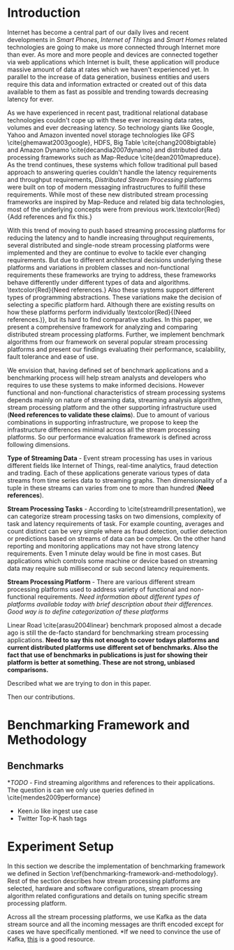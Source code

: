 # Introduction

Internet has become a central part of our daily lives and recent developments in
*Smart Phones*, *Internet of Things* and *Smart Homes* related technologies are going to make us more connected through Internet more than ever. As more and more people and devices are connected together via web applications which Internet is built, these application will produce massive amount of data at rates which we haven't experienced yet. In parallel to the increase of data generation, business entities and users require this data and information extracted or created out of this data available to them as fast as possible and trending towards decreasing latency for ever.

As we have experienced in recent past, traditional relational database technologies couldn't cope up with these ever increasing data rates, volumes and ever decreasing latency. So technology giants like Google, Yahoo and Amazon invented  novel storage technologies like GFS \cite{ghemawat2003google}, HDFS, Big Table \cite{chang2008bigtable} and Amazon Dynamo \cite{decandia2007dynamo} and distributed data processing frameworks such as Map-Reduce \cite{dean2010mapreduce}. As the trend continues, these systems which follow traditional pull based approach to answering queries couldn't handle the latency requirements and throughput requirements, *Distributed Stream Processing* platforms were built on top of modern messaging infrastructures to fulfill these requirements. While most of these new distributed stream processing frameworks are inspired by Map-Reduce and related big data technologies, most of the underlying concepts were from previous work.\textcolor{Red}{Add references and fix this.}

With this trend of moving to push based streaming processing platforms for reducing the latency and to handle increasing throughput requirements, several distributed and single-node stream processing platforms were implemented and they are continue to evolve to tackle ever changing requirements. But due to different architectural decisions underlying these platforms and variations in problem classes and non-functional requirements these frameworks are trying to address, these frameworks behave differently under different types of data and algorithms. \textcolor{Red}{Need references.} Also these systems support different types of programming abstractions. These variations make the decision of selecting a specific platform hard. Although there are existing results on how these platforms perform individually \textcolor{Red}{(Need references.)}, but its hard to find comparative studies. In this paper, we present a comprehensive framework for analyzing and comparing distributed stream processing platforms. Further, we implement benchmark algorithms from our framework on several popular stream processing platforms and present our findings evaluating their performance, scalability, fault tolerance and ease of use.

We envision that, having defined set of benchmark applications and a benchmarking process will help stream analysts and developers who requires to use these systems to make informed decisions. However functional and non-functional characteristics  of stream processing systems depends mainly on nature of streaming data, streaming analysis algorithm, stream processing platform and the other supporting infrastructure used (**Need references to validate these claims**). Due to amount of various combinations in supporting infrastructure, we propose to keep the infrastructure differences minimal across all the stream processing platforms. So our performance evaluation framework is defined across following dimensions.

**Type of Streaming Data** - Event stream processing has uses in various different fields like Internet of Things, real-time analytics, fraud detection and trading. Each of these applications generate various types of data streams from time series data to streaming graphs. Then dimensionality of a tuple in these streams can varies from one to more than hundred (**Need references**).

**Stream Processing Tasks** - According to \cite{streamdrill:presentation}, we can categorize stream processing tasks on two dimensions, complexity of task and latency requirements of task. For example counting, averages and count distinct can be very simple where as fraud detection, outlier detection or predictions based on streams of data can be complex. On the other hand reporting and monitoring applications may not have strong latency requirements. Even 1 minute delay would be fine in most cases. But applications which controls some machine or device based on streaming data may require sub millisecond or sub second latency requirements.

**Stream Processing Platform** - There are various different stream processing platforms used to address variety of functional and non-functional requirements. *Need information about different types of platforms available today with brief description about their differences. Good way is to define categorization of these platforms*

Linear Road \cite{arasu2004linear} benchmark proposed almost a decade ago is still the de-facto standard for benchmarking stream processing applications. **Need to say this not enough to cover todays platforms and current distributed platforms use different set of benchmarks. Also the fact that use of benchmarks in publications is just for showing their platform is better at something. These are not strong, unbiased comparisons.**


Described what we are trying to don in this paper.

Then our contributions.

# Benchmarking Framework and Methodology

## Benchmarks

**TODO* - Find streaming algorithms and references to their applications. The question is can we only use queries defined in \cite{mendes2009performance}

- Keen.io like ingest use case
- Twitter Top-K hash tags


# Experiment Setup

In this section we describe the implementation of benchmarking framework we defined in Section \ref{benchmarking-framework-and-methodology}. Rest of the section describes how stream processing platforms are selected, hardware and software configurations, stream processing algorithm related configurations and details on tuning specific stream processing platform.

Across all the stream processing platforms, we use Kafka as the data stream source and all the incoming messages are thrift encoded except for cases we have specifically mentioned. *If we need to convince the use of Kafka, [this](https://cwiki.apache.org/confluence/display/KAFKA/Powered+By) is a good resource.
